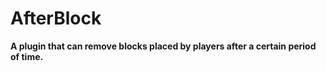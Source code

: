 # AfterBlock  

**A plugin that can remove blocks placed by players after a certain period of time.**  
